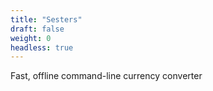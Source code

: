 ```yaml
---
title: "Sesters"
draft: false
weight: 0
headless: true
---
```


Fast, offline command-line currency converter

